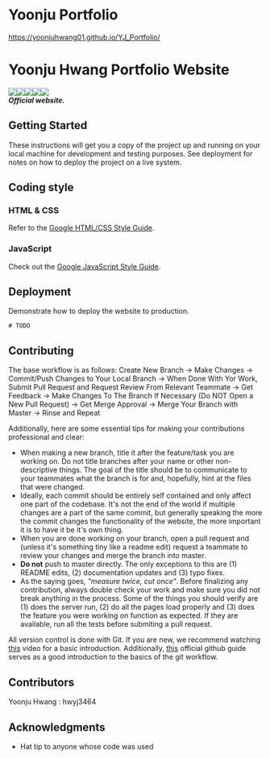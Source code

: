 # Yoonju Portfolio
 
https://yoonjuhwang01.github.io/YJ_Portfolio/

# Yoonju Hwang Portfolio Website 
<img src="https://img.shields.io/badge/javascript%20-%23323330.svg?&style=for-the-badge&logo=javascript&logoColor=%23F7DF1E"/><img src="https://img.shields.io/badge/html5%20-%23E34F26.svg?&style=for-the-badge&logo=html5&logoColor=white"/><img src="https://img.shields.io/badge/css3%20-%231572B6.svg?&style=for-the-badge&logo=css3&logoColor=white"/><img src="https://img.shields.io/badge/github%20-%23121011.svg?&style=for-the-badge&logo=github&logoColor=white"/><img src="https://img.shields.io/badge/Google%20Cloud%20-%234285F4.svg?&style=for-the-badge&logo=google-cloud&logoColor=white"/></br>
**_Official website._**

## Getting Started

These instructions will get you a copy of the project up and running on your local machine for development and testing purposes. See deployment for notes on how to deploy the project on a live system.

## Coding style

### HTML & CSS

Refer to the [Google HTML/CSS Style Guide](https://google.github.io/styleguide/htmlcssguide.html).

### JavaScript

Check out the [Google JavaScript Style Guide](https://google.github.io/styleguide/jsguide.html).

## Deployment

Demonstrate how to deploy the website to production.</br>

```
# TODO
```

## Contributing

The base workflow is as follows:
Create New Branch -> Make Changes -> Commit/Push Changes to Your Local Branch -> When Done With Yor Work, Submit Pull Request and Request Review From Relevant Teammate -> Get Feedback -> Make Changes To The Branch If Necessary (Do NOT Open a New Pull Request) -> Get Merge Approval -> Merge Your Branch with Master -> Rinse and Repeat

Additionally, here are some essential tips for making your contributions professional and clear:

- When making a new branch, title it after the feature/task you are working on. Do not title branches after your name or other non-descriptive things. The goal of the title should be to communicate to your teammates what the branch is for and, hopefully, hint at the files that were changed.
- Ideally, each commit should be entirely self contained and only affect one part of the codebase. It's not the end of the world if multiple changes are a part of the same commit, but generally speaking the more the commit changes the functionality of the website, the more important it is to have it be it's own thing.
- When you are done working on your branch, open a pull request and (unless it's something tiny like a readme edit) request a teammate to review your changes and merge the branch into master.
- **Do not** push to master directly. The only exceptions to this are (1) README edits, (2) documentation updates and (3) typo fixes.
- As the saying goes, _"measure twice, cut once"_. Before finalizing any contribution, always double check your work and make sure you did not break anything in the process. Some of the things you should verify are (1) does the server run, (2) do all the pages load properly and (3) does the feature you were working on function as expected. If they are available, run all the tests before submiting a pull request.

All version control is done with Git. If you are new, we recommend watching [this](https://www.youtube.com/watch?v=DVRQoVRzMIY) video for a basic introduction. Additionally, [this](https://guides.github.com/introduction/flow/) official github guide serves as a good introduction to the basics of the git workflow.

## Contributors
Yoonju Hwang : hwyj3464</br>

## Acknowledgments

- Hat tip to anyone whose code was used
